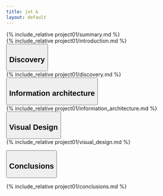```yaml
---
title: jot &
layout: default
---
```

<article class="projContainer">

  <section class="projLimitWidth lgBreak">
  {% include_relative project01/summary.md %}
  </section>

  <section class="projLimitWidth medBreak">
  {% include_relative project01/introduction.md %}
  </section>

  <button class="accordion lgBreak">
    <h1>Discovery</h1>
  </button>

  <section class="projLimitWidth panel">
  {% include_relative project01/discovery.md %}
  </section>

  <button class="accordion">
    <h1>Information architecture</h1>
  </button>
  <section class="projLimitWidth panel">
  {% include_relative project01/information_architecture.md %}
  </section>

  <button class="accordion">
    <h1>Visual Design</h1>
  </button>

  <section class="projLimitWidth panel">
  {% include_relative project01/visual_design.md %}
  </section>

  <button class="accordion"><h1>Conclusions</h1></button>
  <section class="projLimitWidth panel"> <!-- conclusions -->
  {% include_relative project01/conclusions.md %}
  </section> <!-- conclusions -->
</article>

<script src="scripts/accordion.js"></script>
